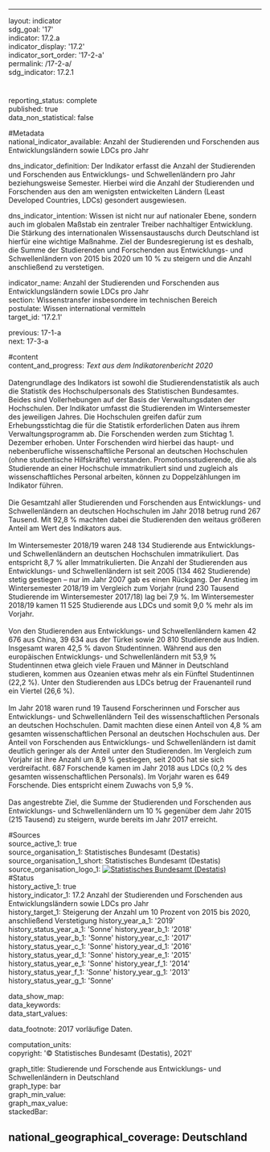 ---

layout: indicator    
sdg_goal: '17'    
indicator: 17.2.a    
indicator_display: '17.2'    
indicator_sort_order: '17-2-a'    
permalink: /17-2-a/    
sdg_indicator: 17.2.1    

#    
reporting_status: complete    
published: true    
data_non_statistical: false    


#Metadata    
national_indicator_available: Anzahl der Studierenden und Forschenden aus Entwicklungsländern sowie LDCs pro Jahr    
    
dns_indicator_definition: Der Indikator erfasst die Anzahl der Studierenden und Forschenden aus Entwicklungs- und Schwellenländern pro Jahr beziehungsweise Semester. Hierbei wird die Anzahl der Studierenden und Forschenden aus den am wenigsten entwickelten Ländern (Least Developed Countries, LDCs) gesondert ausgewiesen.    
    
dns_indicator_intention: Wissen ist nicht nur auf nationaler Ebene, sondern auch im globalen Maßstab ein zentraler Treiber nachhaltiger Entwicklung. Die Stärkung des internationalen Wissensaustauschs durch Deutschland ist hierfür eine wichtige Maßnahme. Ziel der Bundesregierung ist es deshalb, die Summe der Studierenden und Forschenden aus Entwicklungs- und Schwellenländern von 2015 bis 2020 um 10 % zu steigern und die Anzahl anschließend zu verstetigen.    
    
indicator_name: Anzahl der Studierenden und Forschenden aus Entwicklungsländern sowie LDCs pro Jahr    
section: Wissenstransfer insbesondere im technischen Bereich    
postulate: Wissen international vermitteln    
target_id: '17.2.1'    
    
previous: 17-1-a    
next: 17-3-a    
    
#content    
content_and_progress: <i> Text aus dem Indikatorenbericht 2020</i><br><br>Datengrundlage des Indikators ist sowohl die Studierendenstatistik als auch die Statistik des Hochschulpersonals des Statistischen Bundesamtes. Beides sind Vollerhebungen auf der Basis der Verwaltungsdaten der Hochschulen. Der Indikator umfasst die Studierenden im Wintersemester des jeweiligen Jahres. Die Hochschulen greifen dafür zum Erhebungsstichtag die für die Statistik erforderlichen Daten aus ihrem Verwaltungsprogramm ab. Die Forschenden werden zum Stichtag 1. Dezember erhoben. Unter Forschenden wird hierbei das haupt- und nebenberufliche wissenschaftliche Personal an deutschen Hochschulen (ohne studentische Hilfskräfte) verstanden. Promotionsstudierende, die als Studierende an einer Hochschule immatrikuliert sind und zugleich als wissenschaftliches Personal arbeiten, können zu Doppelzählungen im Indikator führen.<br><br>Die Gesamtzahl aller Studierenden und Forschenden aus Entwicklungs- und Schwellenländern an deutschen Hochschulen im Jahr 2018 betrug rund 267 Tausend. Mit 92,8 % machten dabei die Studierenden den weitaus größeren Anteil am Wert des Indikators aus.<br><br>Im Wintersemester 2018/19 waren 248 134 Studierende aus Entwicklungs- und Schwellenländern an deutschen Hochschulen immatrikuliert. Das entspricht 8,7 % aller Immatrikulierten. Die Anzahl der Studierenden aus Entwicklungs- und Schwellenländern ist seit 2005 (134 462 Studierende) stetig gestiegen – nur im Jahr 2007 gab es einen Rückgang. Der Anstieg im Wintersemester 2018/19 im Vergleich zum Vorjahr (rund 230 Tausend Studierende im Wintersemester 2017/18) lag bei 7,9 %. Im Wintersemester 2018/19 kamen 11 525 Studierende aus LDCs und somit 9,0 % mehr als im Vorjahr.<br><br>Von den Studierenden aus Entwicklungs- und Schwellenländern kamen 42 676 aus China, 39 634 aus der Türkei sowie 20 810 Studierende aus Indien. Insgesamt waren 42,5 % davon Studentinnen. Während aus den europäischen Entwicklungs- und Schwellenländern mit 53,9 % Studentinnen etwa gleich viele Frauen und Männer in Deutschland studieren, kommen aus Ozeanien etwas mehr als ein Fünftel Studentinnen (22,2 %). Unter den Studierenden aus LDCs betrug der Frauenanteil rund ein Viertel (26,6 %).<br><br>Im Jahr 2018 waren rund 19 Tausend Forscherinnen und Forscher aus Entwicklungs- und Schwellenländern Teil des wissenschaftlichen Personals an deutschen Hochschulen. Damit machten diese einen Anteil von 4,8 % am gesamten wissenschaftlichen Personal an deutschen Hochschulen aus. Der Anteil von Forschenden aus Entwicklungs- und Schwellenländern ist damit deutlich geringer als der Anteil unter den Studierenden. Im Vergleich zum Vorjahr ist ihre Anzahl um 8,9 % gestiegen, seit 2005 hat sie sich verdreifacht. 687 Forschende kamen im Jahr 2018 aus LDCs (0,2 % des gesamten wissenschaftlichen Personals). Im Vorjahr waren es 649 Forschende. Dies entspricht einem Zuwachs von 5,9 %.<br><br>Das angestrebte Ziel, die Summe der Studierenden und Forschenden aus Entwicklungs- und Schwellenländern um 10 % gegenüber dem Jahr 2015 (215 Tausend) zu steigern, wurde bereits im Jahr 2017 erreicht.    
    
#Sources    
source_active_1: true                    
source_organisation_1: Statistisches Bundesamt (Destatis)                    
source_organisation_1_short: Statistisches Bundesamt (Destatis)                    
source_organisation_logo_1: <a href="https://www.destatis.de/DE/Home/_inhalt.html"><img src="https://g205sdgs.github.io/sdg-indicators/public/logos/destatis.png" alt=" Statistisches Bundesamt (Destatis)" title="Klicken Sie hier um zu der Homepage der Organisation zu gelangen" /></a>                        
#Status    
history_active_1: true                    
history_indicator_1: 17.2 Anzahl der Studierenden und Forschenden aus Entwicklungsländern sowie LDCs pro Jahr                    
history_target_1:  Steigerung der Anzahl um 10 Prozent von 2015 bis 2020, anschließend Verstetigung
history_year_a_1: '2019'                            
history_status_year_a_1: 'Sonne'
history_year_b_1: '2018'                            
history_status_year_b_1: 'Sonne'
history_year_c_1: '2017'                            
history_status_year_c_1: 'Sonne'
history_year_d_1: '2016'                            
history_status_year_d_1: 'Sonne'
history_year_e_1: '2015'                            
history_status_year_e_1: 'Sonne'
history_year_f_1: '2014'                            
history_status_year_f_1: 'Sonne'
history_year_g_1: '2013'                            
history_status_year_g_1: 'Sonne'    

data_show_map:     
data_keywords:    
data_start_values:     
    
data_footnote: 2017 vorläufige Daten.    
    
computation_units:     
copyright: '&copy; Statistisches Bundesamt (Destatis), 2021'
    
graph_title: Studierende und Forschende aus Entwicklungs- und Schwellenländern in Deutschland    
graph_type: bar    
graph_min_value:     
graph_max_value:     
stackedBar:    

national_geographical_coverage: Deutschland    
---    